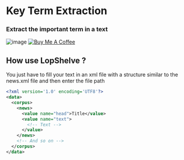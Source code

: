 Key Term Extraction
============

### Extract the important term in a text
![image](https://user-images.githubusercontent.com/40785379/180315389-a894663f-9bed-4d6f-b26f-9a8799677b9c.png)
<a href="https://buymeacoffee.com/machkouroke" target="_blank"><img src="https://www.buymeacoffee.com/assets/img/custom_images/orange_img.png" alt="Buy Me A Coffee" style="height: auto !important;width: auto !important;" ></a>


## How use LopShelve ?
You just have to fill your text in an xml file with a structure similar to the news.xml file and then enter the file path
```xml
<?xml version='1.0' encoding='UTF8'?>
<data>
  <corpus>
    <news>
      <value name="head">Title</value>
      <value name="text">
        <!-- Text -->
      </value>
    </news>
    <!-- And so on -->
  </corpus>
</data>
```
